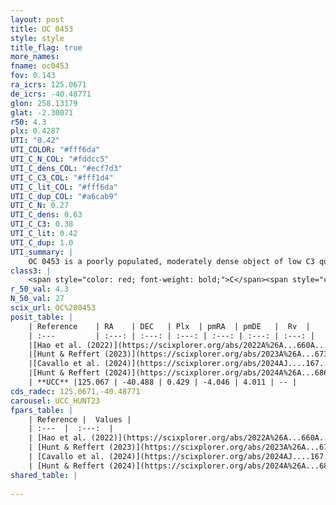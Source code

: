 ```yaml
---
layout: post
title: OC 0453
style: style
title_flag: true
more_names: 
fname: oc0453
fov: 0.143
ra_icrs: 125.0671
de_icrs: -40.48771
glon: 258.13179
glat: -2.30071
r50: 4.3
plx: 0.4287
UTI: "0.42"
UTI_COLOR: "#fff6da"
UTI_C_N_COL: "#fddcc5"
UTI_C_dens_COL: "#ecf7d3"
UTI_C_C3_COL: "#fff1d4"
UTI_C_lit_COL: "#fff6da"
UTI_C_dup_COL: "#a6cab9"
UTI_C_N: 0.27
UTI_C_dens: 0.63
UTI_C_C3: 0.38
UTI_C_lit: 0.42
UTI_C_dup: 1.0
UTI_summary: |
    OC 0453 is a poorly populated, moderately dense object of low C3 quality. It was recently reported in the literature.
class3: |
    <span style="color: red; font-weight: bold;">C</span><span style="color: #FFC300; font-weight: bold;">B</span>
r_50_val: 4.3
N_50_val: 27
scix_url: OC%200453
posit_table: |
    | Reference    | RA    | DEC   | Plx  | pmRA  | pmDE   |  Rv  |
    | :---         | :---: | :---: | :---: | :---: | :---: | :---: |
    |[Hao et al. (2022)](https://scixplorer.org/abs/2022A%26A...660A...4H) | 125.114 | -40.501 | 0.443 | -4.029 | 3.951 | -- |
    |[Hunt & Reffert (2023)](https://scixplorer.org/abs/2023A%26A...673A.114H) | 125.071 | -40.48 | 0.431 | -4.055 | 4.029 | -- |
    |[Cavallo et al. (2024)](https://scixplorer.org/abs/2024AJ....167...12C) | 125.034 | -40.477 | 0.429 | -- | -- | -- |
    |[Hunt & Reffert (2024)](https://scixplorer.org/abs/2024A%26A...686A..42H) | 125.071 | -40.48 | 0.431 | -4.055 | 4.029 | -- |
    | **UCC** |125.067 | -40.488 | 0.429 | -4.046 | 4.011 | -- | 
cds_radec: 125.0671,-40.48771
carousel: UCC_HUNT23
fpars_table: |
    | Reference |  Values |
    | :---  |  :---:  |
    | [Hao et al. (2022)](https://scixplorer.org/abs/2022A%26A...660A...4H) | `AG=1.16, age=6.8, Z=0.017` |
    | [Hunt & Reffert (2023)](https://scixplorer.org/abs/2023A%26A...673A.114H) | `AV50=3.662, diffAV50=2.341, MOD50=11.702, logAge50=7.512` |
    | [Cavallo et al. (2024)](https://scixplorer.org/abs/2024AJ....167...12C) | `AV50=3.59, dMod50=12.14, logAge50=7.29, [Fe/H]50=0.54` |
    | [Hunt & Reffert (2024)](https://scixplorer.org/abs/2024A%26A...686A..42H) | `MassJ=463.191` |
shared_table: |
    
---
```


